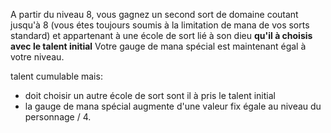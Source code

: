 A partir du niveau 8, vous gagnez un second sort de domaine coutant jusqu'à 8 (vous étes toujours soumis à la limitation de mana de vos sorts standard) et  appartenant à une école de sort lié à son dieu **qu'il à choisis avec le talent initial**
Votre gauge de mana spécial est maintenant égal à votre niveau.

talent cumulable mais:
- doit choisir un autre école de sort sont il à pris le talent initial
- la gauge de mana spécial augmente d'une valeur fix égale au niveau du personnage / 4.